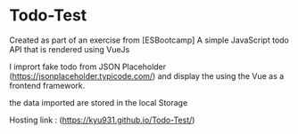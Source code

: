 # Todo-Test
Created as part of an exercise from  [ESBootcamp]
A simple JavaScript todo API that is rendered using VueJs

I imprort fake todo from JSON Placeholder  (https://jsonplaceholder.typicode.com/)
and display the using the Vue as a frontend framework.

the data imported are stored in the local Storage

Hosting link : (https://kyu931.github.io/Todo-Test/)
